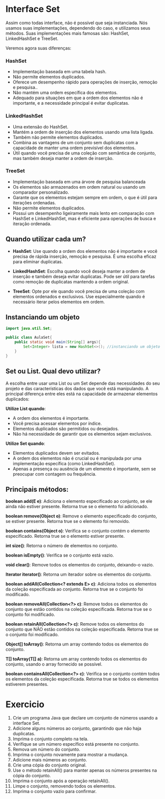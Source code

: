 # Interface Set
Assim como todas interface, não é possível que seja instanciada. Nós usamos suas implementações, dependendo do caso, e utilizamos seus métodos.
Suas implementações mais famosas são: HashSet, LinkedHashSet e TreeSet.

Veremos agora suas diferenças:

### HashSet
* Implementação baseada em uma tabela hash.
* Não permite elementos duplicados.
* Oferece um desempenho rápido para operações de inserção, remoção e pesquisa..
* Não mantém uma ordem específica dos elementos.
* Adequado para situações em que a ordem dos elementos não é importante, e a necessidade principal é evitar duplicatas.

### LinkedHashSet
* Uma extensão do HashSet.
* Mantém a ordem de inserção dos elementos usando uma lista ligada.
* Também não permite elementos duplicados.
* Combina as vantagens de um conjunto sem duplicatas com a capacidade de manter uma ordem previsível dos elementos.
* Útil quando você precisa de uma coleção com semântica de conjunto, mas também deseja manter a ordem de inserção.


### TreeSet
* Implementação baseada em uma árvore de pesquisa balanceada
* Os elementos são armazenados em ordem natural ou usando um comparador personalizado.
* Garante que os elementos estejam sempre em ordem, o que é útil para iterações ordenadas.
* Não permite elementos duplicados.
* Possui um desempenho ligeiramente mais lento em comparação com HashSet e LinkedHashSet, mas é eficiente para operações de busca e iteração ordenada.

## Quando utilizar cada um?
* **HashSet**: Use quando a ordem dos elementos não é importante e você precisa de rápida inserção, remoção e pesquisa. É uma escolha eficaz para eliminar duplicatas.

* **LinkedHashSet**: Escolha quando você deseja manter a ordem de inserção e também deseja evitar duplicatas. Pode ser útil para tarefas como remoção de duplicatas mantendo a ordem original.

* **TreeSet**: Opte por ele quando você precisa de uma coleção com elementos ordenados e exclusivos. Use especialmente quando é necessário iterar pelos elementos em ordem.


## Instanciando um objeto
```java
import java.util.Set;

public class AulaSet{
    public static void main(String[] args){
        Set<Integer> lista = new HashSet<>(); //instanciando um objeto Set
    }
}
```

## Set ou List. Qual devo utilizar?
A escolha entre usar uma List ou um Set depende das necessidades do seu projeto e das características dos dados que você está manipulando. A principal diferença entre eles está na capacidade de armazenar elementos duplicados:

**Utilize List quando**:
* A ordem dos elementos é importante.
* Você precisa acessar elementos por índice.
* Elementos duplicados são permitidos ou desejados.
* Não há necessidade de garantir que os elementos sejam exclusivos.

**Utilize Set quando**: 
* Elementos duplicados devem ser evitados.
* A ordem dos elementos não é crucial ou é manipulada por uma implementação específica (como LinkedHashSet).
* Apenas a presença ou ausência de um elemento é importante, sem se preocupar com contagem ou frequência.

## Principais métodos: 
**boolean add(E e)**: Adiciona o elemento especificado ao conjunto, se ele ainda não estiver presente. Retorna true se o elemento foi adicionado.

**boolean remove(Object o)**: Remove o elemento especificado do conjunto, se estiver presente. Retorna true se o elemento foi removido.

**boolean contains(Object o)**: Verifica se o conjunto contém o elemento especificado. Retorna true se o elemento estiver presente.

**int size()**: Retorna o número de elementos no conjunto.

**boolean isEmpty()**: Verifica se o conjunto está vazio.

**void clear()**: Remove todos os elementos do conjunto, deixando-o vazio.

**Iterator<E> iterator()**: Retorna um iterador sobre os elementos do conjunto.

**boolean addAll(Collection<? extends E> c)**: Adiciona todos os elementos da coleção especificada ao conjunto. Retorna true se o conjunto foi modificado.

**boolean removeAll(Collection<?> c)**: Remove todos os elementos do conjunto que estão contidos na coleção especificada. Retorna true se o conjunto foi modificado.

**boolean retainAll(Collection<?> c)**: Remove todos os elementos do conjunto que NÃO estão contidos na coleção especificada. Retorna true se o conjunto foi modificado.

**Object[] toArray()**: Retorna um array contendo todos os elementos do conjunto.

**<T> T[] toArray(T[] a)**: Retorna um array contendo todos os elementos do conjunto, usando o array fornecido se possível.

**boolean containsAll(Collection<?> c)**: Verifica se o conjunto contém todos os elementos da coleção especificada. Retorna true se todos os elementos estiverem presentes.


# Exercicio
1. Crie um programa Java que declare um conjunto de números usando a interface Set<Integer>.
2. Adicione alguns números ao conjunto, garantindo que não haja duplicatas.
3. Imprima o conjunto completo na tela.
4. Verifique se um número específico está presente no conjunto.
5. Remova um número do conjunto.
6. Imprima o conjunto novamente para mostrar a mudança.
7. Adicione mais números ao conjunto.
8. Crie uma cópia do conjunto original.
9. Use o método retainAll() para manter apenas os números presentes na cópia do conjunto.
10. Imprima o conjunto após a operação retainAll().
11. Limpe o conjunto, removendo todos os elementos.
12. Imprima o conjunto vazio para confirmar.